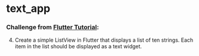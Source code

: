 # text_app

### Challenge from [Flutter Tutorial](https://flutter-tutorial.net/list-and-grid/questions-for-practice-2/):
4. Create a simple ListView in Flutter that displays a list of ten strings. Each item in the list should be displayed as a text widget.